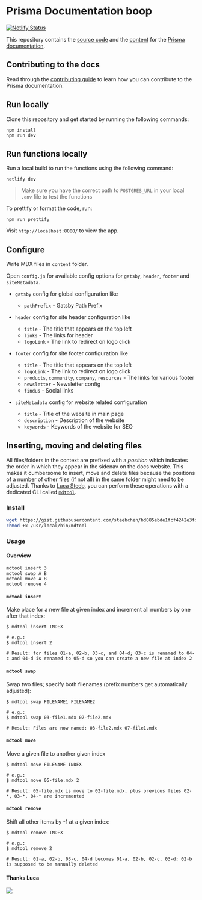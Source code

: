 # Prisma Documentation boop

[![Netlify Status](https://api.netlify.com/api/v1/badges/ac8f6d5a-9b11-4b0a-8df1-b3b2f927c064/deploy-status)](https://app.netlify.com/sites/prisma2-docs/deploys)

This repository contains the [source code](./src) and the [content](./content) for the [Prisma documentation](https://www.prisma.io/docs/).

## Contributing to the docs

Read through the [contributing guide](CONTRIBUTING.md) to learn how you can contribute to the Prisma documentation.

## Run locally

Clone this repository and get started by running the following commands:

```
npm install
npm run dev
```

## Run functions locally

Run a local build to run the functions using the following command:

```
netlify dev
```

> Make sure you have the correct path to `POSTGRES_URL` in your local `.env` file to test the functions

To prettify or format the code, run:

```
npm run prettify
```

Visit `http://localhost:8000/` to view the app.

## Configure

Write MDX files in `content` folder.

Open `config.js` for available config options for `gatsby`, `header`, `footer` and `siteMetadata`.

- `gatsby` config for global configuration like

  - `pathPrefix` - Gatsby Path Prefix

- `header` config for site header configuration like

  - `title` - The title that appears on the top left
  - `links` - The links for header
  - `logoLink` - The link to redirect on logo click

- `footer` config for site footer configuration like

  - `title` - The title that appears on the top left
  - `logoLink` - The link to redirect on logo click
  - `products`, `community`, `company`, `resources` - The links for various footer
  - `newsletter` - Newsletter config
  - `findus` - Social links

- `siteMetadata` config for website related configuration
  - `title` - Title of the website in main page
  - `description` - Description of the website
  - `keywords` - Keywords of the website for SEO

## Inserting, moving and deleting files

All files/folders in the context are prefixed with a _position_ which indicates the order in which they appear in the sidenav on the docs website. This makes it cumbersome to insert, move and delete files because the positions of a number of other files (if not all) in the same folder might need to be adjusted. Thanks to [Luca Steeb](https://github.com/steebchen/), you can perform these operations with a dedicated CLI called [`mdtool`](https://gist.githubusercontent.com/steebchen/bd085ebde1fcf4242e3fdd0df4d202a6/raw/c04e3d262eb6a302a9fab98f6428fec9329681e2/mdtool).

### Install

```bash
wget https://gist.githubusercontent.com/steebchen/bd085ebde1fcf4242e3fdd0df4d202a6/raw/c04e3d262eb6a302a9fab98f6428fec9329681e2/mdtool -qO /usr/local/bin/mdtool
chmod +x /usr/local/bin/mdtool
```

### Usage

#### Overview

```
mdtool insert 3
mdtool swap A B
mdtool move A B
mdtool remove 4
```

#### `mdtool insert`

Make place for a new file at given index and increment all numbers by one after that index:

```
$ mdtool insert INDEX

# e.g.:
$ mdtool insert 2

# Result: for files 01-a, 02-b, 03-c, and 04-d; 03-c is renamed to 04-c and 04-d is renamed to 05-d so you can create a new file at index 2
```

#### `mdtool swap`

Swap two files; specify both filenames (prefix numbers get automatically adjusted):

```
$ mdtool swap FILENAME1 FILENAME2

# e.g.:
$ mdtool swap 03-file1.mdx 07-file2.mdx

# Result: Files are now named: 03-file2.mdx 07-file1.mdx
```

#### `mdtool move`

Move a given file to another given index

```
$ mdtool move FILENAME INDEX

# e.g.:
$ mdtool move 05-file.mdx 2

# Result: 05-file.mdx is move to 02-file.mdx, plus previous files 02-*, 03-*, 04-* are incremented
```

#### `mdtool remove`

Shift all other items by -1 at a given index:

```
$ mdtool remove INDEX

# e.g.:
$ mdtool remove 2

# Result: 01-a, 02-b, 03-c, 04-d becomes 01-a, 02-b, 02-c, 03-d; 02-b is supposed to be manually deleted
```

#### Thanks Luca

![](https://res.cloudinary.com/prismaio/image/upload/v1628765536/docs/LJ0FGHk_u2jjxv.png)
